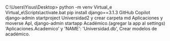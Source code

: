 # 
C:\Users\Yisus\Desktop>
python -m venv Virtual_e
Virtual_e\Scripts\activate.bat
pip install django==3.1.3
GitHub Copilot
django-admin startproject Universidad2 y crear carpeta md Aplicaciones y moverse Apl, django-admin startapp Académico.(agregar la app al settings) ‘Aplicaciones.Academico’ y 'NAME': 'Universidad.db',
Crear modelos de académico.
